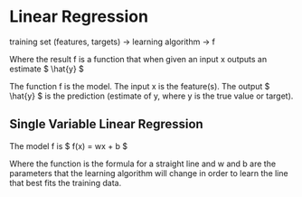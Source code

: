 # Linear Regression

training set (features, targets) -> learning algorithm -> f

Where the result f is a function that when given an input x outputs an estimate $ \hat{y} $

The function f is the model.
The input x is the feature(s).
The output $ \hat{y} $ is the prediction (estimate of y, where y is the true value or target).

## Single Variable Linear Regression

The model f is $ f(x) = wx + b $

Where the function is the formula for a straight line and w and b are the parameters that the learning algorithm will change in order to learn the line that best fits the training data.
